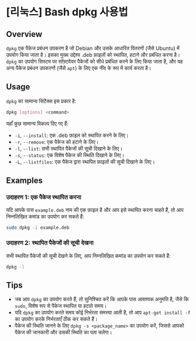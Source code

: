 # [리눅스] Bash dpkg 사용법

## Overview
`dpkg` एक पैकेज प्रबंधन उपकरण है जो Debian और उसके आधारित वितरणों (जैसे Ubuntu) में उपयोग किया जाता है। इसका मुख्य उद्देश्य .deb फ़ाइलों को स्थापित, हटाने और प्रबंधित करना है। `dpkg` का उपयोग सिस्टम पर सॉफ़्टवेयर पैकेजों को सीधे प्रबंधित करने के लिए किया जाता है, और यह अन्य पैकेज प्रबंधन उपकरणों (जैसे `apt`) के लिए एक नींव के रूप में कार्य करता है।

## Usage
`dpkg` का सामान्य सिंटैक्स इस प्रकार है:

```bash
dpkg [options] <command>
```

यहाँ कुछ सामान्य विकल्प दिए गए हैं:

- `-i`, `--install`: एक .deb फ़ाइल को स्थापित करने के लिए।
- `-r`, `--remove`: एक पैकेज को हटाने के लिए।
- `-l`, `--list`: सभी स्थापित पैकेजों की सूची दिखाने के लिए।
- `-s`, `--status`: एक विशेष पैकेज की स्थिति दिखाने के लिए।
- `-L`, `--listfiles`: एक पैकेज द्वारा स्थापित फ़ाइलों की सूची दिखाने के लिए।

## Examples
### उदाहरण 1: एक पैकेज स्थापित करना
यदि आपके पास `example.deb` नाम की एक फ़ाइल है और आप इसे स्थापित करना चाहते हैं, तो आप निम्नलिखित कमांड का उपयोग कर सकते हैं:

```bash
sudo dpkg -i example.deb
```

### उदाहरण 2: स्थापित पैकेजों की सूची देखना
सभी स्थापित पैकेजों की सूची देखने के लिए, आप निम्नलिखित कमांड का उपयोग कर सकते हैं:

```bash
dpkg -l
```

## Tips
- जब आप `dpkg` का उपयोग करते हैं, तो सुनिश्चित करें कि आपके पास आवश्यक अनुमति है, जैसे कि `sudo`, विशेष रूप से पैकेज स्थापित या हटाते समय।
- यदि `dpkg` का उपयोग करते समय कोई निर्भरता समस्या आती है, तो आप `apt-get install -f` का उपयोग करके निर्भरताएँ ठीक कर सकते हैं।
- पैकेज की स्थिति जानने के लिए `dpkg -s <package_name>` का उपयोग करें, जिससे आपको पैकेज की जानकारी और उसकी स्थिति का पता चलेगा।